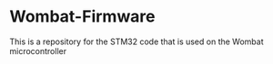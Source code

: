 # Wombat-Firmware
This is a repository for the STM32 code that is used on the Wombat microcontroller
